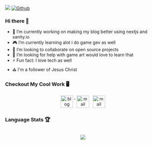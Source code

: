 ![](https://visitor-badge.laobi.icu/badge?page_id=cazterk.cazterk) [![Github](https://img.shields.io/github/followers/cazterk?label=Follow&style=social)](https://github.com/CharalambosIoannou)

### Hi there 👋
- 🔭 I’m currently working on making my blog better using nextjs and sanity.io
- 🎮 I’m currently learning alot i do game gev as well 
- 👯 I’m looking to collaborate on open source projects
- 🤔 I’m looking for help with game art would love to learn that
- ⚡ Fun fact: I love tech as well
- ⛪ I'm a follower of Jesus Christ 

### Checkout My Cool Work 🖥️
<p align="center">
 <a target="_blank" href="http://terklog.com/"  rel="noopener noreferrer"> <img src="https://cdn.jsdelivr.net/npm/simple-icons@v3/icons/blogger.svg" alt="blog" height="40" style="vertical-align:top; margin:4px"> </a>
 <a href="https://cazterk.itch.io/"> <img src="https://cdn.jsdelivr.net/npm/simple-icons@v3/icons/itch-dot-io.svg" alt="mail" height="40" style="vertical-align:top; margin:4px"></a>
  <a href="https://www.youtube.com/c/cazterk"> <img src="https://cdn.jsdelivr.net/npm/simple-icons@v3/icons/youtube.svg" alt="mail" height="40" style="vertical-align:top; margin:4px;"></a>
 
</p>

### Language Stats 🏆
<p align="center" >
      <br/>
     <img src="https://github-readme-stats.vercel.app/api/top-langs/?username=cazterk&theme=dark&layout=compact">                                                                                              
</p >



